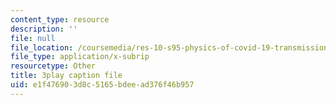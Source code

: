 ```yaml
---
content_type: resource
description: ''
file: null
file_location: /coursemedia/res-10-s95-physics-of-covid-19-transmission-fall-2020/e1f476903d8c5165bdeead376f46b957_P9hTSTZAxqs.vtt
file_type: application/x-subrip
resourcetype: Other
title: 3play caption file
uid: e1f47690-3d8c-5165-bdee-ad376f46b957
---
```

